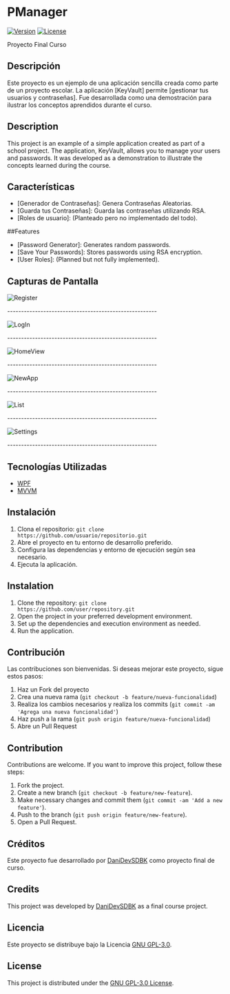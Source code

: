 # PManager
[![Version](https://img.shields.io/badge/version-1.0-blue.svg)](https://github.com/tu-usuario/tu-proyecto/releases)
[![License](https://img.shields.io/badge/license-GNU%20GPL%20v3.0-blue.svg)](https://opensource.org/licenses/GPL-3.0)

Proyecto Final Curso

## Descripción

Este proyecto es un ejemplo de una aplicación sencilla creada como parte de un proyecto escolar. La aplicación [KeyVault] permite [gestionar tus usuarios y contraseñas]. Fue desarrollada como una demostración para ilustrar los conceptos aprendidos durante el curso.

## Description

This project is an example of a simple application created as part of a school project. The application, KeyVault, allows you to manage your users and passwords. It was developed as a demonstration to illustrate the concepts learned during the course.

## Características

- [Generador de Contraseñas]: Genera Contraseñas Aleatorias.
- [Guarda tus Contraseñas]: Guarda las contraseñas utilizando RSA.
- [Roles de usuario]: (Planteado pero no implementado del todo).

##Features

- [Password Generator]: Generates random passwords.
- [Save Your Passwords]: Stores passwords using RSA encryption.
- [User Roles]: (Planned but not fully implemented).

## Capturas de Pantalla
  <div>
    <img src="./READMEResources/Register.png" alt="Register" />
    <p>------------------------------------------------------</p>
  </div>
  <div>
    <img src="./READMEResources/LogIn.png" alt="LogIn" />
     <p>------------------------------------------------------</p>
  </div>
  <div>
    <img src="./READMEResources/HomeView.png" alt="HomeView" />
     <p>------------------------------------------------------</p>
  </div>
  <div>
    <img src="./READMEResources/NewApp.png" alt="NewApp" />
     <p>------------------------------------------------------</p>
  </div>
  <div>
    <img src="./READMEResources/List.png" alt="List" />
     <p>------------------------------------------------------</p>
  </div>
  <div>
    <img src="./READMEResources/Settings.png" alt="Settings" />
     <p>------------------------------------------------------</p>
  </div>

## Tecnologías Utilizadas

- [WPF](https://learn.microsoft.com/es-es/dotnet/desktop/wpf/?view=netdesktop-7.0)
- [MVVM](https://learn.microsoft.com/es-es/dotnet/architecture/maui/mvvm)

## Instalación

1. Clona el repositorio: `git clone https://github.com/usuario/repositorio.git`
2. Abre el proyecto en tu entorno de desarrollo preferido.
3. Configura las dependencias y entorno de ejecución según sea necesario.
4. Ejecuta la aplicación.

## Instalation

1. Clone the repository: `git clone https://github.com/user/repository.git`
2. Open the project in your preferred development environment.
3. Set up the dependencies and execution environment as needed.
4. Run the application.

## Contribución

Las contribuciones son bienvenidas. Si deseas mejorar este proyecto, sigue estos pasos:

1. Haz un Fork del proyecto
2. Crea una nueva rama (`git checkout -b feature/nueva-funcionalidad`)
3. Realiza los cambios necesarios y realiza los commits (`git commit -am 'Agrega una nueva funcionalidad'`)
4. Haz push a la rama (`git push origin feature/nueva-funcionalidad`)
5. Abre un Pull Request

## Contribution

Contributions are welcome. If you want to improve this project, follow these steps:

1. Fork the project.
2. Create a new branch (`git checkout -b feature/new-feature`).
3. Make necessary changes and commit them (`git commit -am 'Add a new feature'`).
4. Push to the branch (`git push origin feature/new-feature`).
5. Open a Pull Request.

## Créditos

Este proyecto fue desarrollado por [DaniDevSDBK](https://github.com/DaniDevSDBK) como proyecto final de curso.
## Credits

This project was developed by [DaniDevSDBK](https://github.com/DaniDevSDBK) as a final course project.


## Licencia

Este proyecto se distribuye bajo la Licencia [GNU GPL-3.0](./LICENSE.txt).
## License

This project is distributed under the [GNU GPL-3.0 License](./LICENSE.txt).
